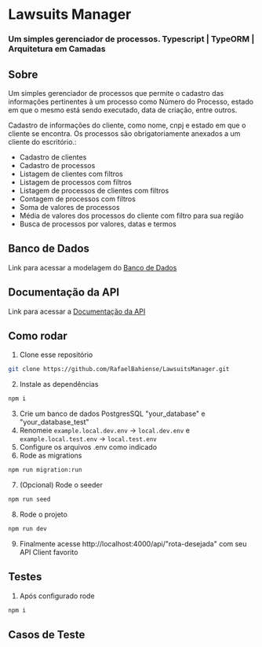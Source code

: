 # Lawsuits Manager

### Um simples gerenciador de processos. Typescript | TypeORM | Arquitetura em Camadas

## Sobre

Um simples gerenciador de processos que permite o cadastro das informações pertinentes à um processo como Número do Processo, estado em que o mesmo está sendo executado, data de criação, entre outros.

Cadastro de informações do cliente, como nome, cnpj e estado em que o cliente se encontra. Os processos são obrigatoriamente anexados a um cliente do escritório.:

- Cadastro de clientes
- Cadastro de processos
- Listagem de clientes com filtros
- Listagem de processos com filtros
- Listagem de processos de clientes com filtros
- Contagem de processos com filtros
- Soma de valores de processos
- Média de valores dos processos do cliente com filtro para sua região
- Busca de processos por valores, datas e termos

## Banco de Dados

Link para acessar a modelagem do [Banco de Dados]

[banco de dados]: https://dbdesigner.page.link/v1MQtxbiG3zif6Bm9

## Documentação da API

Link para acessar a [Documentação da API]

[documentação da api]: https://documenter.getpostman.com/view/16971079/U16eunpm

## Como rodar

1. Clone esse repositório

```bash
git clone https://github.com/RafaelBahiense/LawsuitsManager.git
```

2. Instale as dependências

```bash
npm i
```

3. Crie um banco de dados PostgresSQL "your_database" e "your_database_test"
4. Renomeie `example.local.dev.env` -> `local.dev.env` e `example.local.test.env` -> `local.test.env`
5. Configure os arquivos .env como indicado
6. Rode as migrations

```bash
npm run migration:run
```

7. (Opcional) Rode o seeder

```bash
npm run seed
```

8. Rode o projeto

```bash
npm run dev
```

9. Finalmente acesse http://localhost:4000/api/"rota-desejada" com seu API Client favorito

## Testes

1. Após configurado rode

```bash
npm i
```

## Casos de Teste

